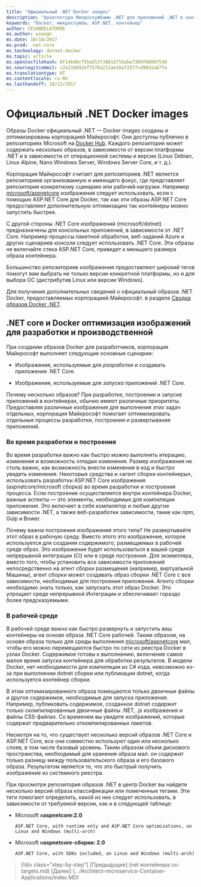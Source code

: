 ```yaml
---
title: "Официальный .NET Docker images"
description: "Архитектура Микрослужбами .NET для приложений .NET в контейнерах | Официальный .NET Docker images"
keywords: "Docker, микрослужбы, ASP.NET, контейнер"
author: CESARDELATORRE
ms.author: wiwagn
ms.date: 10/18/2017
ms.prod: .net-core
ms.technology: dotnet-docker
ms.topic: article
ms.openlocfilehash: 6f14bd0cf55a552f3881d755ebe7389f000975d8
ms.sourcegitcommit: c2e216692ef7576a213ae16af2377cd98d1a67fa
ms.translationtype: HT
ms.contentlocale: ru-RU
ms.lasthandoff: 10/22/2017
---
```

# <a name="official-net-docker-images"></a>Официальный .NET Docker images

Образы Docker официальный .NET — Docker images созданы и оптимизированы корпорацией Майкрософт. Они доступны публично в репозиториях Microsoft на [Docker Hub](https://hub.docker.com/u/microsoft/). Каждого репозитория может содержать несколько образов, в зависимости от версии платформы .NET и в зависимости от операционной системы и версии (Linux Debian, Linux Alpine, Nano Windows Server, Windows Server Core, и т. д.).

Корпорация Майкрософт считает для репозиториев .NET является репозиториев организованную и имеющего фокус, где представляет репозитория конкретному сценарию или рабочей нагрузки. Например [microsoft/aspnetcore](https://hub.docker.com/r/microsoft/aspnetcore/) изображения следует использовать, если с помощью ASP.NET Core для Docker, так как эти образы ASP.NET Core предоставляют дополнительную оптимизацию так контейнеры можно запустить быстрее.

С другой стороны .NET Core изображений (microsoft/dotnet) предназначены для консольных приложений, в зависимости от .NET Core. Например процессы пакетной обработки, веб-заданий Azure и других сценариев консоли следует использовать .NET Core. Эти образы не включайте стека ASP.NET Core, приведет к меньшего размера образа контейнера.

Большинство репозиториев изображения предоставляют широкий тегов помогут вам выбрать не только версии конкретной платформы, но и для выбора ОС (дистрибутив Linux или версии Windows).

Для получения дополнительных сведений о официальный образов .NET Docker, предоставляемых корпорацией Майкрософт. в разделе [Сводка образов Docker .NET](https://aka.ms/dotnetdockerimages).

## <a name="net-core-and-docker-image-optimizations-for-development-versus-production"></a>.NET core и Docker оптимизация изображений для разработки и производственной

При создании образов Docker для разработчиков, корпорация Майкрософт выполняет следующие основные сценарии:

-   Изображения, используемые для *разработки* и создавать приложения .NET Core.

-   Изображения, используемые для *запуска* приложений .NET Core.

Почему несколько образов? При разработке, построении и запуске приложений в контейнерах, обычно имеют различные приоритеты. Предоставляя различные изображения для выполнения этих задач отдельных, корпорация Майкрософт помогает оптимизировать отдельные процессы разработки, построения и развертывания приложений.

### <a name="during-development-and-build"></a>Во время разработки и построения

Во время разработки важно как быстро можно выполнять итерацию, изменения и возможность отладки изменения. Размер изображения не столь важно, как возможность внести изменения в код и быстро увидеть изменения. Некоторые средства и «агент сборки контейнеры», использовать разработки ASP.NET Core изображения (aspnetcore/microsoft сборка) во время разработки и построения процесса. Если построение осуществляется внутри контейнера Docker, важные аспекты — это элементы, необходимые для компиляции приложения. Это включает в себя компилятор и любые другие зависимости .NET, а также веб-разработки зависимости, такие как npm, Gulp и Bower.

Почему важна построения изображения этого типа? Не развертывайте этот образ в рабочую среду. Вместо этого это изображение, которое используется для создания содержимого, размещаемых в рабочей среде образ. Это изображение будет использоваться в вашей среде непрерывной интеграции (CI) или в среде построения. Для экземпляра, вместо того, чтобы установить все зависимости приложений непосредственно на агент сборки размещения (например, виртуальной Машины), агент сборки может создавать образ сборки .NET Core с все зависимости, необходимые для построения приложения. Агенту сборки необходимо знать только, как запускать этот образ Docker. Это упрощает среде непрерывной Интеграции и обеспечивает гораздо более предсказуемыми.

### <a name="in-production"></a>В рабочей среде

В рабочей среде важно как быстро развернуть и запустить ваш контейнеры на основе образа .NET Core рабочей. Таким образом, на основе образа только для среды выполнения [microsoft/aspnetcore](https://hub.docker.com/r/microsoft/aspnetcore/) мал, чтобы его можно перемещаются быстро по сети из реестра Docker в узлах Docker. Содержимое готовы к выполнению, включение самое малое время запуска контейнера для обработки результатов. В модели Docker, нет необходимости для компиляции из C\# кода, невозможно из-за при выполнении dotnet сборки или публикации dotnet, когда используется контейнер сборки.

В этом оптимизированного образа помещаются только двоичные файлы и другое содержимое, необходимые для запуска приложения. Например, публиковать содержимое, созданное dotnet содержит только скомпилированные двоичные файлы .NET, .js изображения и файлы CSS-файлах. Со временем вы увидите изображений, которые содержат предварительно откомпилированных пакетов.

Несмотря на то, что существует несколько версий образов .NET Core и ASP.NET Core, все они совместно используют один или несколько слоев, в том числе базовый уровень. Таким образом объем дискового пространства, необходимый для хранения образа мал. он содержит только разницу между пользовательского образа и его базового образа. Результатом является то, что это быстрый получить изображение из системного реестра.

При просмотре репозитория образов .NET в центр Docker вы найдете несколько версий образа классификации или помеченные тегами. Эти теги помогают определить, какой из них следует использовать, в зависимости от требуемой версии, как и в следующей таблице:

-   Microsoft и**aspnetcore:2.0**

        ASP.NET Core, with runtime only and ASP.NET Core optimizations, on Linux and Windows (multi-arch)

-   Microsoft и**aspnetcore-сборки: 2.0**

        ASP.NET Core, with SDKs included, on Linux and Windows (multi-arch)


>[!div class="step-by-step"]
[Предыдущие] (net контейнера os-targets.md) [Далее] (.. /Architect-microservice-Container-Applications/index.MD)
